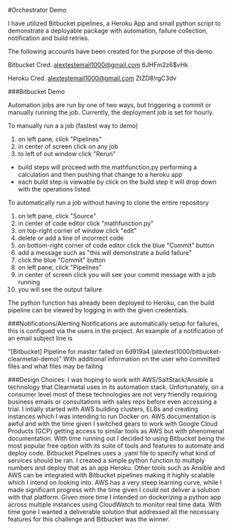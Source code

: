 #Orchestrator Demo

I have utilized Bitbucket pipelines, a Heroku App and small python script to demonstrate a deployable package with automation, failure collection, notification and build retries.

The following accounts have been created for the purpose of this demo.

Bitbucket Cred.
alextestemail1000@gmail.com
6JHFm2z6$vHk

Heroku Cred.
alextestemail1000@gmail.com
ZtZD8!rgC3dv


###Bitbucket Demo

Automation jobs are run by one of two ways, but triggering a commit or manually running the job. Currently, the deployment job is set for hourly.

To manually run a a job (fastest way to demo)
1. on left pane, click "Pipelines" 
2. in center of screen click on any job
3. to left of out window click "Rerun"

- build steps will proceed with the mathfunction.py performing a calculation and then pushing that change to a heroku app
- each build step is viewable by click on the build step it will drop down with the operations listed

To automatically run a job without having to clone the entire repository
1. on left pane, click "Source"
2. in center of code editor click "mathfunction.py"
3. on top-right corner of window click "edit"
4. delete or add a line of incorrect code
5. on bottom-right corner of code editor click the blue "Commit" button
6. add a message such as "this will demonstrate a build failure"
7. click the blue "Commit" button
8. on left pane, click "Pipelines" 
9. in center of screen click you will see your commit message with a job running
10. you will see the output failure 

The python function has already been deployed to Heroku, can the build pipeline can be viewed by logging in with the given credentials. 


###Notifications/Alerting
Notifications are automatically setup for failures, this is configued via the users in the project. An example of a notification of an email subject line is

"[Bitbucket] Pipeline for master failed on 6d919a4 (alextest1000/bitbucket-clearmetal-demo)"
With additional information on the user who committed files and what files may be failing


###Design Choices:
I was hoping to work with AWS/SaltStack/Ansible a technology that Clearmetal uses in its automation stack. Unfortunately, on a consumer level most of these technologies are not very friendly requiring business emails or consultations with sales reps before even accessing a trial. I intially started with AWS building clusters, ELBs and creating instances which I was intending to run Docker on. AWS documentation is awful and with the time given I switched gears to work with Google Cloud Products (GCP) getting access to similar tools as AWS but with phenomenal documentation. With time running out I decided to using Bitbucket being the most popular free option with its suite of tools and features to automate and deploy code. Bitbucket Pipelines uses a .yaml file to specify what kind of services should be ran. I created a simple python function to multiply numbers and deploy that as an app Heroku. Other tools such as Ansible and AWS can be integrated with Bitbucket pipelines making it highly scalable which I intend on looking into. AWS has a very steep learning curve, while I made significant progress with the time given I could not deliver a solution with that platform. Given more time I intended on dockerizing a python app across multiple instances using CloudWatch to monitor real time data. With time gone I wanted a deliverable solution that addressed all the necessary features for this challenge and Bitbucket was the winner.




